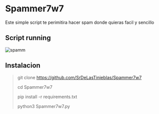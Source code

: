 # Spammer7w7
Este simple script te perimitira hacer spam donde quieras facil y sencillo

## Script running
![spamm](https://user-images.githubusercontent.com/52461757/116806922-c55f5200-aaf5-11eb-8fe5-08ab6da5279e.gif)

## Instalacion
> git clone https://github.com/SrDeLasTinieblas/Spammer7w7
> 
> cd Spammer7w7
> 
> pip install -r requirements.txt
> 
> python3 Spammer7w7.py


